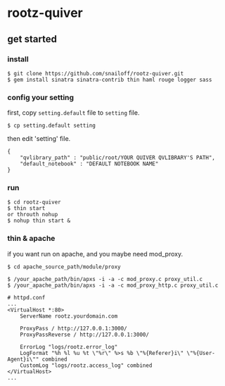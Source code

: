# rootz-quiver


## get started
### install
```
$ git clone https://github.com/snailoff/rootz-quiver.git
$ gem install sinatra sinatra-contrib thin haml rouge logger sass
```

### config your setting

first, copy ``setting.default`` file to ``setting`` file.

```
$ cp setting.default setting

```

then edit 'setting' file.

``` 
{
	"qvlibrary_path" : "public/root/YOUR QUIVER QVLIBRARY'S PATH", 
	"default_notebook" : "DEFAULT NOTEBOOK NAME"
}
```

### run
```
$ cd rootz-quiver
$ thin start
or throuth nohup
$ nohup thin start &

```

### thin & apache

if you want run on apache, and you maybe need mod_proxy.

```
$ cd apache_source_path/module/proxy

$ /your_apache_path/bin/apxs -i -a -c mod_proxy.c proxy_util.c
$ /your_apache_path/bin/apxs -i -a -c mod_proxy_http.c proxy_util.c
```

```
# httpd.conf
...
<VirtualHost *:80>
    ServerName rootz.yourdomain.com

    ProxyPass / http://127.0.0.1:3000/
    ProxyPassReverse / http://127.0.0.1:3000/

    ErrorLog "logs/rootz.error_log"
    LogFormat "%h %l %u %t \"%r\" %>s %b \"%{Referer}i\" \"%{User-Agent}i\"" combined
    CustomLog "logs/rootz.access_log" combined
</VirtualHost>
...
```



